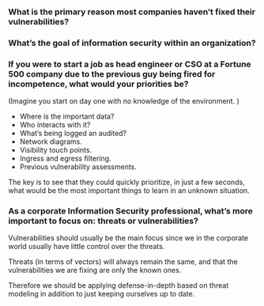 ### What is the primary reason most companies haven’t fixed their vulnerabilities? 

### What’s the goal of information security within an organization? 

### If you were to start a job as head engineer or CSO at a Fortune 500 company due to the previous guy being fired for incompetence, what would your priorities be? 

(Imagine you start on day one with no knowledge of the environment. )

- Where is the important data? 
- Who interacts with it?
- What’s being logged an audited?
- Network diagrams. 
- Visibility touch points.
- Ingress and egress filtering. 
- Previous vulnerability assessments.

The key is to see that they could quickly prioritize, in just a few seconds, what would be the most important things to learn in an unknown situation. 

### As a corporate Information Security professional, what’s more important to focus on: threats or vulnerabilities? 

Vulnerabilities should usually be the main focus since we in the corporate world usually have little control over the threats. 

Threats (in terms of vectors) will always remain the same, and that the vulnerabilities we are fixing are only the known ones. 

Therefore we should be applying defense-in-depth based on threat modeling in addition to just keeping ourselves up to date. 